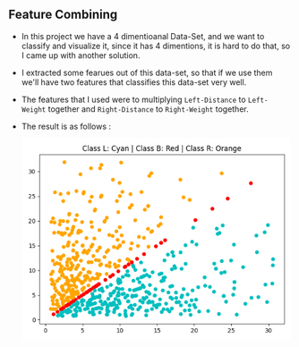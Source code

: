## Feature Combining
- In this project we have a 4 dimentioanal Data-Set, and we want to classify and visualize it, since it has 4 dimentions, it is hard to do that, so I came up with another solution.
- I extracted some fearues out of this data-set, so that if we use them we'll have two features that classifies this data-set very well.
- The features that I used were to multiplying `Left-Distance` to `Left-Weight` together and 
  `Right-Distance` to `Right-Weight` together.
- The result is as follows :
  
  ![Image](./Scatter.png )
